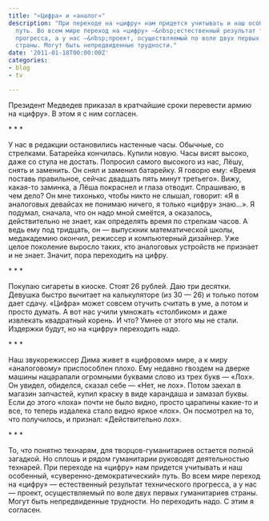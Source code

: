 ```yaml
---
title: "«Цифра» и «аналог»"
description: "При переходе на «цифру» нам придется учитывать и наш особенный, «суверенно-демократический»
  путь. Во всем мире переход на «цифру» —&nbsp;естественный результат технического
  прогресса, а у нас —&nbsp;проект, осуществляемый по воле двух первых гуманитариев
  страны. Могут быть непредвиденные трудности."
date: '2011-01-18T00:00:00Z'
categories:
- blog
- tv

---
```

Президент Медведев приказал в кратчайшие сроки перевести армию на «цифру». В этом я с ним согласен.

\*&nbsp;\*&nbsp;\*

У нас в редакции остановились настенные часы. Обычные, со стрелками. Батарейка кончилась. Купили новую. Часы висят высоко, даже со стула не достать. Попросил самого высокого из нас, Лёшу, снять и заменить. Он снял и заменил батарейку. Я говорю ему: «Время поставь правильное, сейчас двадцать пять минут третьего». Вижу, какая-то заминка, а Лёша покраснел и глаза отводит. Спрашиваю, в чем дело? Он мне тихонько, чтобы никто не слышал, говорит: «Я в аналоговых девайсах не понимаю ничего, я только «цифру» знаю…». Я подумал, сначала, что он надо мной смеётся, а оказалось, действительно не знает, как определять время по стрелкам часов. А ведь ему под тридцать, он —&nbsp;выпускник математической школы, медакадемию окончил, режиссер и компьютерный дизайнер. Уже целое поколение выросло таких, кто аналоговых устройств не признает и не знает. Значит, пора переходить на цифру. 

\*&nbsp;\*&nbsp;\*

Покупаю сигареты в киоске. Стоят 26 рублей. Даю три десятки. Девушка быстро вычитает на калькуляторе (из 30 —&nbsp;26) и только потом дает сдачу. «Цифра» может совсем отучить считать в уме, а потом и просто думать. А вот нас учили умножать «столбиком» и даже извлекать квадратный корень. И что? Умнее от этого мы не стали. Издержки будут, но на «цифру» переходить надо.

\*&nbsp;\*&nbsp;\*

Наш звукорежиссер Дима живет в «цифровом» мире, а к миру «аналоговому» приспособлен плохо. Ему недавно гвоздем на дверке машины нацарапали огромными буквами слово из трех букв —&nbsp;«Лох». Он увидел, обиделся, сказал себе —&nbsp;«Нет, не лох». Потом заехал в магазин запчастей, купил краску в виде карандаша и замазал буквы. Если до этого «лоха» почти не было видно, просто царапины какие-то и все, то теперь издалека стало видно яркое «лох». Он посмотрел на то, что получилось, и признал: «Действительно лох».

\*&nbsp;\*&nbsp;\*

То, что понятно технарям, для творцов-гуманитариев остается полной загадкой. Но сплошь и рядом гуманитарии руководят деятельностью технарей. При переходе на «цифру» нам придется учитывать и наш особенный, «суверенно-демократический» путь. Во всем мире переход на «цифру» —&nbsp;естественный результат технического прогресса, а у нас —&nbsp;проект, осуществляемый по воле двух первых гуманитариев страны. Могут быть непредвиденные трудности. 
Но переходить надо. С этим я согласен.


